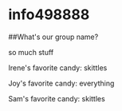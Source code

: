 # info498888

##What's our group name?


so much stuff

Irene's favorite candy: skittles   

Joy's favorite candy: everything

Sam's favorite candy: skittles

